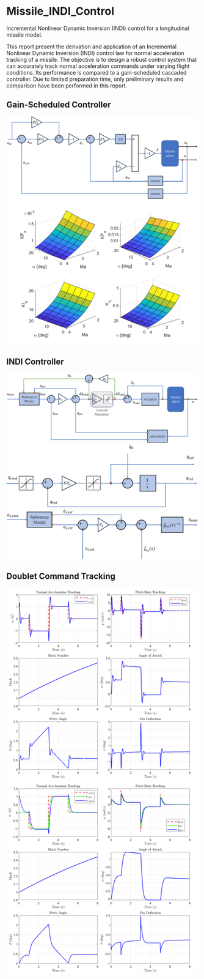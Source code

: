 # Missile_INDI_Control
Incremental Nonlinear Dynamic Inversion (INDI) control for a longitudinal missile model.

This report present the derivation and application of an Incremental Nonlinear Dynamic Inversion (INDI) control law for normal acceleration tracking of a missile. The objective is to design a robust control system that can accurately track normal acceleration commands under varying flight conditions. Its performance is compared to a gain-scheduled cascaded controller. Due to limited preparation time, only preliminary results and comparison have been performed in this report.

## Gain-Scheduled Controller
![image](/img/Az_gain_schedule_controller.png)
![image](/img/gain_schedule.png)
## INDI Controller
![image](/img/q_inner_loop_indi.png)
![image](/img/q_ref_model.png)
![image](/img/az_ndi.png)
## Doublet Command Tracking
![image](/img/sim_out_pid.png)
![image](/img/sim_out_indi.png)